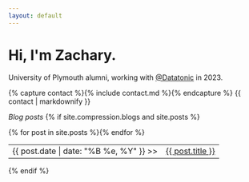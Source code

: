 ```yaml
---
layout: default
---
```

# Hi, I'm Zachary.

University of Plymouth alumni, working with [@Datatonic](https://datatonic.com/) in 2023.

{% capture contact %}{% include contact.md %}{% endcapture %}
{{ contact | markdownify }}

_Blog posts_
{% if site.compression.blogs and site.posts %}
<table>{% for post in site.posts %}<tr><td class="d">{{ post.date | date: "%B %e, %Y" }} >></td><td><a href="{{ site.url }}{{ post.url }}">{{ post.title }}</a></td></tr>{% endfor %}</table>
{% endif %}